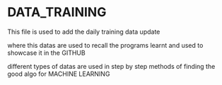 # DATA_TRAINING
This file is used to add the daily training data update 

where this datas are used to recall the programs learnt and used to showcase it in the GITHUB 

different types of datas are used in step by step methods of finding the good algo for MACHINE LEARNING
